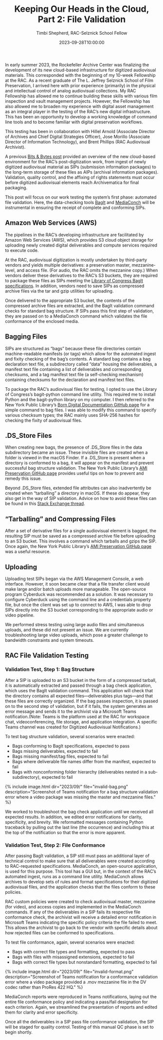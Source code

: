 ﻿---
title: "Keeping Our Heads in the Cloud, Part 2: File Validation"
date: 2023-09-28T10:00:00
author: Timbi Shepherd, RAC-Selznick School Fellow
layout: post
categories:
    - Digitization
tags:
    - Audiovisual
    - audiovisual digitization
    - Bag-It
    - MediaConch
    - service design
    - infrastructure
    - preservation

excerpt_separator: <!--more-->
---

In early summer 2023, the Rockefeller Archive Center was finalizing  the development of its new cloud-based infrastructure for digitized audiovisual materials. This corresponded with the beginning of my 10-week Fellowship at the RAC. As a recent graduate of The L. Jeffrey Selznick School of Film Preservation, I arrived here with prior experience (primarily)  in the physical and intellectual control of analog audiovisual collections. My RAC Fellowship has allowed me to continue building these skills with various film inspection and vault management projects. However, the Fellowship has also allowed me to broaden my experience with digital asset management as an integral player in the  testing of the RAC’s new digital infrastructure. This  has been an opportunity to develop a working knowledge of command line tools and to become familiar with digital preservation workflows. 

<!--more-->

This testing has been in collaboration with Hillel Arnold (Associate Director of Archives and Chief Digital Strategies Officer),  Jose Morillo (Associate Director of Information Technology), and Brent Phillips (RAC Audiovisual Archivist).

A previous [Bits & Bytes post](https://blog.rockarch.org/digital-av-infrastructure) provided an overview of the new cloud-based environment for the RAC’s post-digitization work, from ingest of newly digitized audiovisual material as SIPs (submission information packages) to the long-term storage of these files as AIPs (archival information packages). Validation, quality control, and the affixing of rights statements  must occur before digitized audiovisual elements reach Archivematica for final packaging.

This post will focus on our work testing the system’s first phase: automated file validation.  Here, the data-checking tools [BagIt](https://libraryofcongress.github.io/bagit-python/) and [MediaConch](https://mediaarea.net/MediaConch) will be instrumental in ensuring the receipt of complete and conforming SIPs.

## Amazon Web Services (AWS)

The pipelines in the RAC’s developing infrastructure are facilitated by Amazon Web Services (AWS), which provides S3 cloud object storage for uploading  newly created digital deliverables and compute services required to execute code.

At the RAC, audiovisual digitization is mostly undertaken by third-party vendors and yields multiple  derivatives: a preservation master, mezzanine-level, and access file. (For audio, the RAC omits the mezzanine copy.) When vendors deliver these  derivatives to the RAC’s S3 buckets, they are required to package these files as SIPs meeting the [Library of Congress BagIt specifications](https://www.digitalpreservation.gov/documents/bagitspec.pdf). In addition, vendors need to save SIPs as compressed archive files via the tar and gzip utilities for uploading.

Once delivered to the appropriate S3 bucket, the contents of the compressed archive files are extracted, and the BagIt validation command checks for standard bag structure. If SIPs pass this first step of validation, they are passed on to a MediaConch command which validates the file conformance of the enclosed media.

## Bagging Files

SIPs are structured as “bags” because these file directories contain machine-readable manifests (or tags) which allow for the automated ingest and fixity checking of the bag’s contents. A standard bag contains a bag declaration text file, a subdirectory called “data” housing the deliverables, a manifest text file containing a list of deliverables and corresponding checksums, and a tag manifest text file (a self-checking mechanism) containing checksums for the declaration and manifest text files.

To package the  RAC’s audiovisual files for testing, I opted to use the Library of Congress’s bagit-python command line utility. This required me to install Python and the bagit-python library on my computer. I then referred to the New York Public Library’s [Born Digital Documentation GitHub page](https://nypl.github.io/born-digital-docs/docs/recording/bagging-files.html) for a simple command to bag files. I was able to modify this command to specify various checksum types; the RAC mainly  uses SHA-256 hashes for checking the fixity of audiovisual files.

## .DS_Store  Files

When creating new bags, the presence of .DS_Store files in the data subdirectory became an issue. These invisible files are created when a folder is viewed in the macOS Finder. If a .DS_Store is present when a directory is conformed to a bag, it will appear on the manifest and prevent successful bag structure validation. The New York Public Library’s [AMI Preservation GitHub page](https://nypl.github.io/ami-preservation/pages/resources.html#ds_store-files) provides useful tips on how to prevent and remedy this issue.

Beyond .DS_Store files, extended file attributes can also inadvertently be created when “tarballing” a directory in macOS. If these do appear, they also get in the way of SIP validation. Advice on how to avoid these files can be found in this [Stack Exchange thread](https://apple.stackexchange.com/questions/75989/why-does-osx-add-extra-filename-when-i-tar-a-directory).

## “Tarballing” and Compressing Files

After a set of derivative files for a single audiovisual element is bagged, the resulting SIP must be saved as a compressed archive file before uploading to an S3 bucket. This involves a command which tarballs and gzips the SIP. Once again, the New York Public Library’s [AMI Preservation GitHub page](https://nypl.github.io/ami-preservation/pages/resources.html#creating-tars) was a useful resource.

## Uploading

Uploading test SIPs began via the AWS Management Console, a web interface. However, it soon became clear that a file transfer client would make large and/or batch uploads more manageable. The open-source program Cyberduck  was recommended as a solution. It was necessary to configure Cyberduck using the command line and a credentials property file, but once the client was set up to connect to AWS, I was able to drop SIPs directly into the  S3 bucket  corresponding to the appropriate audio  or  video  pipeline.

We performed stress testing using large audio files and simultaneous  uploads, and these did not present an issue. We are currently troubleshooting large video uploads, which pose a greater challenge to bandwidth constraints and system timeouts.

## RAC File Validation Testing

### Validation Test, Step 1: Bag Structure

After a SIP is uploaded to an S3 bucket in the form of a compressed tarball, it is automatically extracted and passed through a bag check application, which uses the BagIt validation command. This application will check that the directory contains all expected files—deliverables plus tags—and that these files are correctly organized. If the bag passes inspection, it is passed on to the second step of validation, but if it fails, the system generates an error message and sends it to the archivist via a Microsoft Teams notification.(Note: Teams is the platform used at the RAC for workspace chat, videoconferencing, file storage, and application integration. A specific Teams channel was created for Digitized Audiovisual Notifications.)

To test bag structure validation, several scenarios were enacted:

-   Bags conforming to BagIt specifications, expected to pass
-   Bags missing deliverables, expected to fail
-   Bags missing manifest/tag files, expected to fail
-   Bags where deliverable file names differ from the manifest, expected to fail
-   Bags with nonconforming folder hierarchy (deliverables nested in a sub-subdirectory), expected to fail

{% include image.html dir="2023/09/" file="invalid-bag.png" description="Screenshot of Teams notification for a bag structure validation error where a video package was missing the master and mezzanine files." %}

We worked to troubleshoot the bag check application until we received all expected results. In addition, we edited error notifications for clarity, specificity, and brevity.  We reformatted messages containing  Python traceback  by pulling out the last line (the occurrence) and including this at the top of the notification so that the error is more apparent.

### Validation Test, Step 2: File Conformance

After passing  BagIt validation, a SIP still must pass an additional layer of technical control to make sure that all deliverables were created according to RAC-requested specifications.  MediaConch, an open-source application, is used for this purpose. This tool has a GUI but, in the context of the RAC’s automated ingest, runs as a command line utility. MediaConch allows archives to develop sets of rules and format specifications for their digitized audiovisual files, and the application checks that the files conform to these policies.

RAC custom policies were created to check  audiovisual master, mezzanine (for video), and access copies and implemented in  the  MediaConch commands. If any of the deliverables in a SIP fails its respective file conformance check, the archivist will receive a detailed error notification in Microsoft Teams indicating the specific policy criteria  the file  failed to meet. This allows the archivist to go back to the vendor with specific details about how rejected files can be conformed to specifications.

To test file conformance, again, several scenarios were enacted:

-   Bags with correct file types and formatting, expected to pass
-   Bags with files with misassigned extensions, expected to fail
-   Bags with correct file  types but nonstandard formatting, expected to fail

{% include image.html dir="2023/09/" file="invalid-format.png" description="Screenshot of Teams notification for a conformance validation error where a video package provided a .mov mezzanine file in the DV codec rather than ProRes 422 HQ." %}

MediaConch reports were reproduced in Teams notifications, laying out the entire file conformance policy and indicating  a pass/fail designation for each  criterion. Again, we streamlined the presentation of reports and edited them for clarity and error specificity.

Once all the deliverables in a SIP pass file conformance validation, the SIP will be staged for quality control. Testing of this manual QC phase is set to begin shortly.
